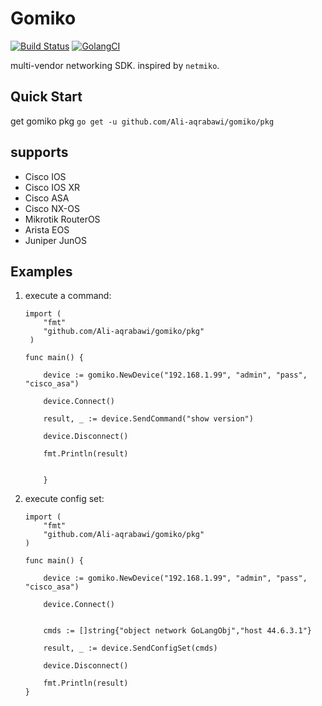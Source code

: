 # Gomiko
[![Build Status](https://travis-ci.org/Ali-aqrabawi/gomiko.svg?branch=master)](https://travis-ci.org/Ali-aqrabawi/gomiko)
[![GolangCI](https://golangci.com/badges/github.com/Ali-aqrabawi/gomiko.svg)](https://golangci.com)

multi-vendor networking SDK.
inspired by `netmiko`.


## Quick Start

get gomiko pkg `go get -u github.com/Ali-aqrabawi/gomiko/pkg`

 
## supports
* Cisco IOS
* Cisco IOS XR
* Cisco ASA
* Cisco NX-OS
* Mikrotik RouterOS
* Arista EOS
* Juniper JunOS

## Examples
 
 1. execute a command:

        import (
    	    "fmt"
            "github.com/Ali-aqrabawi/gomiko/pkg"
         )

        func main() {

    	    device := gomiko.NewDevice("192.168.1.99", "admin", "pass", "cisco_asa")

    	    device.Connect()
    	    	
    	    result, _ := device.SendCommand("show version")

            device.Disconnect()

    	    fmt.Println(result)


    	    }

    

 2. execute config set:

        import (
    	    "fmt"
    	    "github.com/Ali-aqrabawi/gomiko/pkg"
        )

        func main() {

    	    device := gomiko.NewDevice("192.168.1.99", "admin", "pass", "cisco_asa")

    	    device.Connect()


    	    cmds := []string{"object network GoLangObj","host 44.6.3.1"}

    	    result, _ := device.SendConfigSet(cmds)

            device.Disconnect()

    	    fmt.Println(result)
    	}
